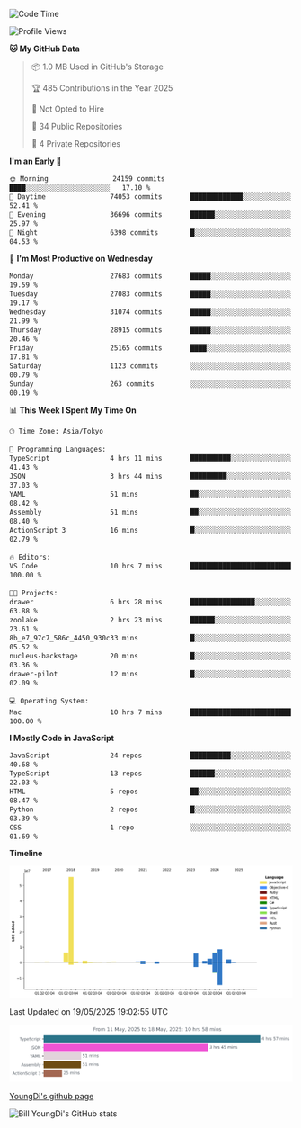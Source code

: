 <!--START_SECTION:waka-->
![Code Time](http://img.shields.io/badge/Code%20Time-1%2C302%20hrs%2036%20mins-blue)

![Profile Views](http://img.shields.io/badge/Profile%20Views-1-blue)

**🐱 My GitHub Data** 

> 📦 1.0 MB Used in GitHub's Storage 
 > 
> 🏆 485 Contributions in the Year 2025
 > 
> 🚫 Not Opted to Hire
 > 
> 📜 34 Public Repositories 
 > 
> 🔑 4 Private Repositories 
 > 
**I'm an Early 🐤** 

```text
🌞 Morning                24159 commits       ████░░░░░░░░░░░░░░░░░░░░░   17.10 % 
🌆 Daytime                74053 commits       █████████████░░░░░░░░░░░░   52.41 % 
🌃 Evening                36696 commits       ██████░░░░░░░░░░░░░░░░░░░   25.97 % 
🌙 Night                  6398 commits        █░░░░░░░░░░░░░░░░░░░░░░░░   04.53 % 
```
📅 **I'm Most Productive on Wednesday** 

```text
Monday                   27683 commits       █████░░░░░░░░░░░░░░░░░░░░   19.59 % 
Tuesday                  27083 commits       █████░░░░░░░░░░░░░░░░░░░░   19.17 % 
Wednesday                31074 commits       █████░░░░░░░░░░░░░░░░░░░░   21.99 % 
Thursday                 28915 commits       █████░░░░░░░░░░░░░░░░░░░░   20.46 % 
Friday                   25165 commits       ████░░░░░░░░░░░░░░░░░░░░░   17.81 % 
Saturday                 1123 commits        ░░░░░░░░░░░░░░░░░░░░░░░░░   00.79 % 
Sunday                   263 commits         ░░░░░░░░░░░░░░░░░░░░░░░░░   00.19 % 
```


📊 **This Week I Spent My Time On** 

```text
🕑︎ Time Zone: Asia/Tokyo

💬 Programming Languages: 
TypeScript               4 hrs 11 mins       ██████████░░░░░░░░░░░░░░░   41.43 % 
JSON                     3 hrs 44 mins       █████████░░░░░░░░░░░░░░░░   37.03 % 
YAML                     51 mins             ██░░░░░░░░░░░░░░░░░░░░░░░   08.42 % 
Assembly                 51 mins             ██░░░░░░░░░░░░░░░░░░░░░░░   08.40 % 
ActionScript 3           16 mins             █░░░░░░░░░░░░░░░░░░░░░░░░   02.79 % 

🔥 Editors: 
VS Code                  10 hrs 7 mins       █████████████████████████   100.00 % 

🐱‍💻 Projects: 
drawer                   6 hrs 28 mins       ████████████████░░░░░░░░░   63.88 % 
zoolake                  2 hrs 23 mins       ██████░░░░░░░░░░░░░░░░░░░   23.61 % 
8b_e7_97c7_586c_4450_930c33 mins             █░░░░░░░░░░░░░░░░░░░░░░░░   05.52 % 
nucleus-backstage        20 mins             █░░░░░░░░░░░░░░░░░░░░░░░░   03.36 % 
drawer-pilot             12 mins             █░░░░░░░░░░░░░░░░░░░░░░░░   02.09 % 

💻 Operating System: 
Mac                      10 hrs 7 mins       █████████████████████████   100.00 % 
```

**I Mostly Code in JavaScript** 

```text
JavaScript               24 repos            ██████████░░░░░░░░░░░░░░░   40.68 % 
TypeScript               13 repos            ██████░░░░░░░░░░░░░░░░░░░   22.03 % 
HTML                     5 repos             ██░░░░░░░░░░░░░░░░░░░░░░░   08.47 % 
Python                   2 repos             █░░░░░░░░░░░░░░░░░░░░░░░░   03.39 % 
CSS                      1 repo              ░░░░░░░░░░░░░░░░░░░░░░░░░   01.69 % 
```



**Timeline**

![Lines of Code chart](https://raw.githubusercontent.com/Youngdi/Youngdi/master/assets/bar_graph.png)


 Last Updated on 19/05/2025 19:02:55 UTC
<!--END_SECTION:waka-->

![wakatime](./images/stat.svg)

[YoungDi's github page](https://youngdi.github.io)

![Bill YoungDi's GitHub stats](https://github-readme-stats.vercel.app/api?username=youngdi&count_private=true&show_icons=true)
